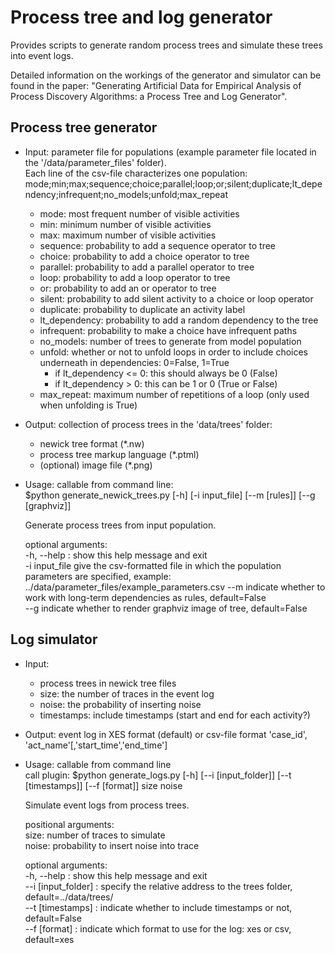 Process tree and log generator
==============================

Provides scripts to generate random process trees and simulate these trees into event logs.

Detailed information on the workings of the generator and simulator can be found in the paper: "Generating Artificial Data for Empirical Analysis of Process Discovery Algorithms: a Process Tree and Log Generator".

Process tree generator
----------------------

  * Input: parameter file for populations (example parameter file located in the '/data/parameter_files' folder).  
    Each line of the csv-file characterizes one population:
    mode;min;max;sequence;choice;parallel;loop;or;silent;duplicate;lt_dependency;infrequent;no_models;unfold;max_repeat
    * mode: most frequent number of visible activities
    * min: minimum number of visible activities
    * max: maximum number of visible activities
    * sequence: probability to add a sequence operator to tree
    * choice: probability to add a choice operator to tree
    * parallel: probability to add a parallel operator to tree
    * loop: probability to add a loop operator to tree
    * or: probability to add an or operator to tree
    * silent: probability to add silent activity to a choice or loop operator
    * duplicate: probability to duplicate an activity label
    * lt_dependency: probability to add a random dependency to the tree
    * infrequent: probability to make a choice have infrequent paths
    * no_models: number of trees to generate from model population
    * unfold: whether or not to unfold loops in order to include choices underneath in dependencies: 0=False, 1=True
      * if lt_dependency <= 0: this should always be 0 (False)
      * if lt_dependency > 0: this can be 1 or 0 (True or False)
    * max_repeat: maximum number of repetitions of a loop (only used when unfolding is True)

  * Output: collection of process trees in the 'data/trees' folder:
    * newick tree format (*.nw)
    * process tree markup language (*.ptml)
    * (optional) image file (*.png)
  
  * Usage: callable from command line:  
    $python generate_newick_trees.py [-h] [-i input_file] [--m [rules]] [--g [graphviz]]
    
    Generate process trees from input population.
    
    optional arguments:  
    -h, --help :     show this help message and exit  
    -i input_file  give the csv-formatted file in which the population  
    parameters are specified, example: ../data/parameter_files/example_parameters.csv
    --m indicate whether to work with long-term dependencies as rules, default=False  
    --g indicate whether to render graphviz image of tree, default=False  
	
  
Log simulator
-------------

  * Input:
    * process trees in newick tree files
    * size: the number of traces in the event log
    * noise: the probability of inserting noise
    * timestamps: include timestamps (start and end for each activity?)

  * Output: event log in XES format (default) or csv-file format 'case_id', 'act_name'[,'start_time','end_time']

  * Usage: callable from command line  
    call plugin: $python generate_logs.py [-h] [--i [input_folder]] [--t [timestamps]] [--f [format]] size noise
    
    Simulate event logs from process trees.  
      
    positional arguments:  
    size:                number of traces to simulate  
    noise:               probability to insert noise into trace
      
    optional arguments:  
    -h, --help :          show this help message and exit  
    --i [input_folder] : specify the relative address to the trees folder, default=../data/trees/  
    --t [timestamps] :   indicate whether to include timestamps or not, default=False  
    --f [format] : indicate which format to use for the log: xes or csv, default=xes  